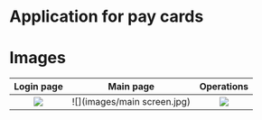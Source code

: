 # Application for pay cards

# Images

|   Login page   |    Main page    |               Operations       |    
| :-------------------: | :------------------: | :---------------------: | 
| ![](images/login.jpg) | ![](images/main screen.jpg) | ![](images/operations.jpg) |
